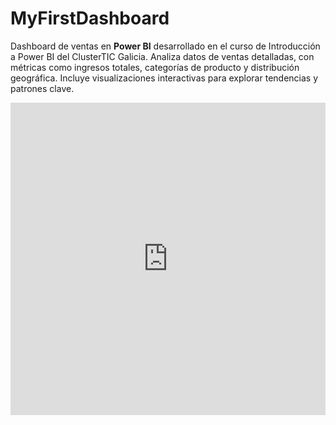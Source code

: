 # MyFirstDashboard
Dashboard de ventas en **Power BI** desarrollado en el curso de Introducción a Power BI del ClusterTIC Galicia. Analiza datos de ventas detalladas, con métricas como ingresos totales, categorías de producto y distribución geográfica. Incluye visualizaciones interactivas para explorar tendencias y patrones clave.

<iframe src="https://github.com/Arierrot/MyFirstDashboard/blob/main/Visualizaciones.pdf" width="100%" height="500" frameborder="0" />
marp your-markdown.md --html --pdf --allow-local-files
